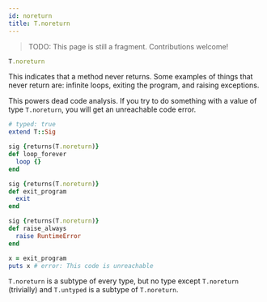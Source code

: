 ```yaml
---
id: noreturn
title: T.noreturn
---
```


> TODO: This page is still a fragment. Contributions welcome!

```ruby
T.noreturn
```

This indicates that a method never returns. Some examples of things that never
return are: infinite loops, exiting the program, and raising exceptions.

This powers dead code analysis. If you try to do something with a value of type
`T.noreturn`, you will get an unreachable code error.

```ruby
# typed: true
extend T::Sig

sig {returns(T.noreturn)}
def loop_forever
  loop {}
end

sig {returns(T.noreturn)}
def exit_program
  exit
end

sig {returns(T.noreturn)}
def raise_always
  raise RuntimeError
end

x = exit_program
puts x # error: This code is unreachable
```

`T.noreturn` is a subtype of every type, but no type except `T.noreturn`
(trivially) and `T.untyped` is a subtype of `T.noreturn`.
